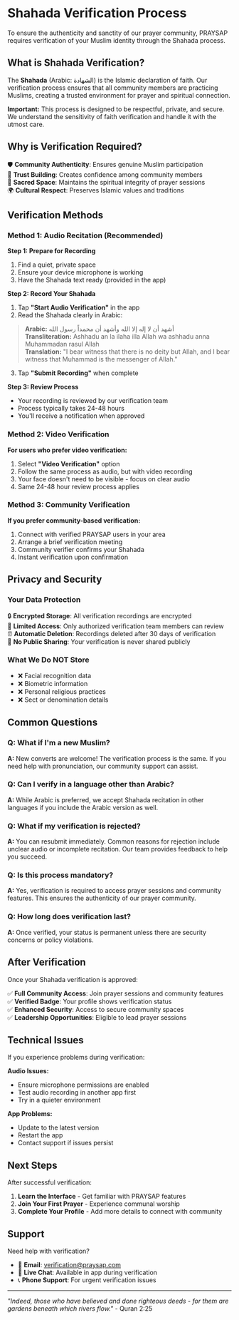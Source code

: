 # Shahada Verification Process

To ensure the authenticity and sanctity of our prayer community, PRAYSAP requires verification of your Muslim identity through the Shahada process.

## What is Shahada Verification?

The **Shahada** (Arabic: الشهادة‎) is the Islamic declaration of faith. Our verification process ensures that all community members are practicing Muslims, creating a trusted environment for prayer and spiritual connection.

**Important:** This process is designed to be respectful, private, and secure. We understand the sensitivity of faith verification and handle it with the utmost care.

## Why is Verification Required?

🛡️ **Community Authenticity**: Ensures genuine Muslim participation  
🤝 **Trust Building**: Creates confidence among community members  
🕌 **Sacred Space**: Maintains the spiritual integrity of prayer sessions  
🌍 **Cultural Respect**: Preserves Islamic values and traditions  

## Verification Methods

### Method 1: Audio Recitation (Recommended)

**Step 1: Prepare for Recording**
1. Find a quiet, private space
2. Ensure your device microphone is working
3. Have the Shahada text ready (provided in the app)

**Step 2: Record Your Shahada**
1. Tap **"Start Audio Verification"** in the app
2. Read the Shahada clearly in Arabic:

> **Arabic:** أشهد أن لا إله إلا الله وأشهد أن محمداً رسول الله  
> **Transliteration:** Ashhadu an la ilaha illa Allah wa ashhadu anna Muhammadan rasul Allah  
> **Translation:** "I bear witness that there is no deity but Allah, and I bear witness that Muhammad is the messenger of Allah."

3. Tap **"Submit Recording"** when complete

**Step 3: Review Process**
- Your recording is reviewed by our verification team
- Process typically takes 24-48 hours
- You'll receive a notification when approved

### Method 2: Video Verification

**For users who prefer video verification:**

1. Select **"Video Verification"** option
2. Follow the same process as audio, but with video recording
3. Your face doesn't need to be visible - focus on clear audio
4. Same 24-48 hour review process applies

### Method 3: Community Verification

**If you prefer community-based verification:**

1. Connect with verified PRAYSAP users in your area
2. Arrange a brief verification meeting
3. Community verifier confirms your Shahada
4. Instant verification upon confirmation

## Privacy and Security

### Your Data Protection

🔒 **Encrypted Storage**: All verification recordings are encrypted  
👥 **Limited Access**: Only authorized verification team members can review  
⏰ **Automatic Deletion**: Recordings deleted after 30 days of verification  
🚫 **No Public Sharing**: Your verification is never shared publicly  

### What We Do NOT Store

- ❌ Facial recognition data
- ❌ Biometric information  
- ❌ Personal religious practices
- ❌ Sect or denomination details

## Common Questions

### Q: What if I'm a new Muslim?
**A:** New converts are welcome! The verification process is the same. If you need help with pronunciation, our community support can assist.

### Q: Can I verify in a language other than Arabic?
**A:** While Arabic is preferred, we accept Shahada recitation in other languages if you include the Arabic version as well.

### Q: What if my verification is rejected?
**A:** You can resubmit immediately. Common reasons for rejection include unclear audio or incomplete recitation. Our team provides feedback to help you succeed.

### Q: Is this process mandatory?
**A:** Yes, verification is required to access prayer sessions and community features. This ensures the authenticity of our prayer community.

### Q: How long does verification last?
**A:** Once verified, your status is permanent unless there are security concerns or policy violations.

## After Verification

Once your Shahada verification is approved:

✅ **Full Community Access**: Join prayer sessions and community features  
✅ **Verified Badge**: Your profile shows verification status  
✅ **Enhanced Security**: Access to secure community spaces  
✅ **Leadership Opportunities**: Eligible to lead prayer sessions  

## Technical Issues

If you experience problems during verification:

**Audio Issues:**
- Ensure microphone permissions are enabled
- Test audio recording in another app first
- Try in a quieter environment

**App Problems:**
- Update to the latest version
- Restart the app
- Contact support if issues persist

## Next Steps

After successful verification:

1. **Learn the Interface** - Get familiar with PRAYSAP features
2. **Join Your First Prayer** - Experience communal worship
3. **Complete Your Profile** - Add more details to connect with community

## Support

Need help with verification?

- 📧 **Email**: verification@praysap.com
- 💬 **Live Chat**: Available in app during verification
- 📞 **Phone Support**: For urgent verification issues

---

*"Indeed, those who have believed and done righteous deeds - for them are gardens beneath which rivers flow."* - Quran 2:25
